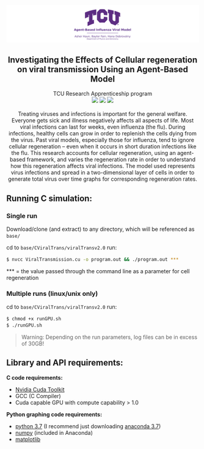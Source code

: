 <p align="center">
  <img src="/Splash.png" alt="Logo">

  <h2 align="center">Investigating the Effects of Cellular regeneration on viral transmission Using an Agent-Based Model</h2>

  <p align="center">
    TCU Research Apprenticeship program
    <br />
    <img src="https://img.shields.io/badge/Made%20using-NVidia%20Cuda-brightgreen">
    <img src="https://img.shields.io/badge/Made%20Using-Python%203-yellow">
    <img src="https://img.shields.io/badge/Version-2.0-blue">
    <br />
    <br />
    Treating viruses and infections is important for the general welfare. Everyone gets sick and illness negatively affects all aspects of life. Most viral infections can last for weeks, even influenza (the flu). During infections, healthy cells can grow in order to replenish the cells dying from the virus. Past viral models, especially those for influenza, tend to ignore cellular regeneration – even when it occurs in short duration infections like the flu. This research accounts for cellular regeneration, using an agent-based framework, and varies the regeneration rate in order to understand how this regeneration affects viral infections. The model used represents virus infections and spread in a two-dimensional layer of cells in order to generate total virus over time graphs for corresponding regeneration rates.
  </p>
</p>



## Running C simulation:
### Single run
Download/clone (and extract) to any directory, which will be referenced as `base/`

cd to ```base/CViralTrans/viralTransv2.0```
run:
```bash
$ nvcc ViralTransmission.cu -o program.out && ./program.out ***
```
*** = the value passed through the command line as a parameter for cell regeneration
### Multiple runs (linux/unix only)
cd to ```base/CViralTrans/viralTransv2.0```
run:
```bash
$ chmod +x runGPU.sh
$ ./runGPU.sh
```
> Warning: Depending on the run parameters, log files can be in excess of 30GB!

## Library and API requirements:

**C code requirements:**

* [Nvidia Cuda Toolkit](https://developer.nvidia.com/cuda-downloads)
* GCC (C Compiler)
* Cuda capable GPU with compute capability > 1.0

**Python graphing code requirements:**

* [python 3.7](https://www.python.org/downloads/) (I recommend just downloading [anaconda 3.7](https://www.anaconda.com/distribution/))
* [numpy](https://numpy.org/) (included in Anaconda)
* [matplotlib](https://matplotlib.org/)
